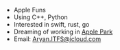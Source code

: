 <!--

### Hi there 👋

**ASjet/ASjet** is a ✨ _special_ ✨ repository because its `README.md` (this file) appears on your GitHub profile.

Here are some ideas to get you started:

- 🔭 I’m currently working on ...
- 🌱 I’m currently learning ...
- 👯 I’m looking to collaborate on ...
- 🤔 I’m looking for help with ...
- 💬 Ask me about ...
- 📫 How to reach me: Aryan.ITFS@icloud.com
- 😄 Pronouns: ...
- ⚡ Fun fact: ...
-->
- Apple Funs
- Using C++, Python
- Interested in swift, rust, go
- Dreaming of working in [Apple Park](https://en.wikipedia.org/wiki/Apple_Park)
- Email: Aryan.ITFS@icloud.com
